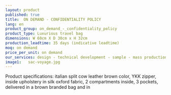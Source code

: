 ```yaml
---
layout: product
published: true
title:  ON DEMAND - CONFIDENTIALITY POLICY 
lang: en
product_group: on_demand_-_confidentiality_policy
product_type: Luxurious travel bag
dimensions: W 60cm X D 30cm x H 32cm
production_leadtime: 35 days (indicative leadtime)
moq: on demand
price_per_unit: on demand
our_services: design - technical development - sample - mass production - QC - logistic - shipping
image1:   sac-voyage.jpg
---
```

Product specifications: italian split cow leather brown color, YKK zipper, inside upholstery in silk oxford fabric, 2 compartments inside, 3 pockets, delivered in a brown branded bag and in

